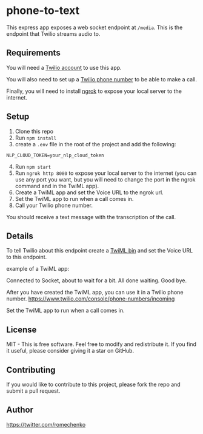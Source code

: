 # phone-to-text

This express app exposes a web socket endpoint at `/media`. This is the endpoint that Twilio streams audio to.

## Requirements

You will need a [Twilio account](https://www.twilio.com/try-twilio) to use this app.

You will also need to set up a [Twilio phone number](https://www.twilio.com/console/phone-numbers/incoming) to be able to make a call.

Finally, you will need to install [ngrok](https://ngrok.com/) to expose your local server to the internet.

## Setup

1. Clone this repo
2. Run `npm install`
3. create a `.env` file in the root of the project and add the following:
```
NLP_CLOUD_TOKEN=your_nlp_cloud_token
```
4. Run `npm start`
5. Run `ngrok http 8080` to expose your local server to the internet (you can use any port you want, but you will need to change the port in the ngrok command and in the TwiML app).
6. Create a TwiML app and set the Voice URL to the ngrok url.
7. Set the TwiML app to run when a call comes in.
8. Call your Twilio phone number.

You should receive a text message with the transcription of the call.

## Details

To tell Twilio about this endpoint create a [TwiML bin](https://console.twilio.com/us1/develop/twiml-bins/twiml-bins) and set the Voice URL to this endpoint.

example of a TwiML app:
<?xml version="1.0" encoding="UTF-8"?>
<Response>
<Start>
    <Stream url="wss://****-**-**-**-****.ngrok.io/media" />
</Start>
<Say>
    Connected to Socket, about to wait for a bit.
</Say>
<Pause length="20" />
<Say>
    All done waiting. Good bye.
</Say>
</Response>

After you have created the TwiML app, you can use it in a Twilio phone number.
https://www.twilio.com/console/phone-numbers/incoming

Set the TwiML app to run when a call comes in.

## License

MIT - This is free software. Feel free to modify and redistribute it. If you find it useful, please consider giving it a star on GitHub.

## Contributing

If you would like to contribute to this project, please fork the repo and submit a pull request.

## Author
https://twitter.com/romechenko